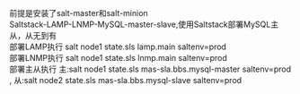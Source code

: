 前提是安装了salt-master和salt-minion  
Saltstack-LAMP-LNMP-MySQL-master-slave,使用Saltstack部署MySQL主从，从无到有  
部署LAMP执行 salt node1 state.sls lamp.main saltenv=prod  
部署LNMP执行 salt node1 state.sls lnmp.main saltenv=prod  
部署主从执行 主:salt node1 state.sls mas-sla.bbs.mysql-master saltenv=prod , 从:salt node2 state.sls mas-sla.bbs.mysql-slave saltenv=prod 
